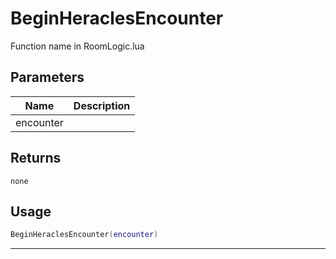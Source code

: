 # BeginHeraclesEncounter

Function name in RoomLogic.lua

## Parameters

| Name      | Description |
| --------- | ----------- |
| encounter |             |

## Returns

`none`

## Usage

```lua
BeginHeraclesEncounter(encounter)
```

---
